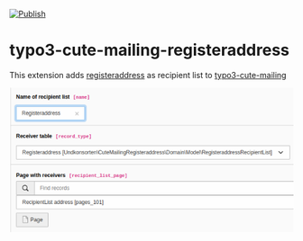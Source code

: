 [![Publish](https://github.com/undkonsorten/typo3-cute-mailing-registeraddress/actions/workflows/publish.yml/badge.svg)](https://github.com/undkonsorten/typo3-cute-mailing-registeraddress/actions/workflows/publish.yml)
# typo3-cute-mailing-registeraddress

This extension adds [registeraddress](https://github.com/undkonsorten/registeraddress) as recipient list to [typo3-cute-mailing](https://github.com/undkonsorten/typo3-cute-mailing)

![backend](./Documentation/Images/Backend.png)
